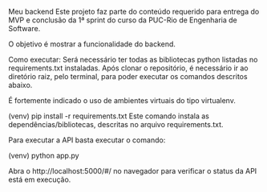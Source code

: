 Meu backend
Este projeto faz parte do conteúdo requerido para entrega do MVP e conclusão da 1ª sprint do curso da PUC-Rio de Engenharia de Software.

O objetivo é mostrar a funcionalidade do backend.

Como executar:
Será necessário ter todas as bibliotecas python listadas no requirements.txt instaladas. Após clonar o repositório, é necessário ir ao diretório raiz, pelo terminal, para poder executar os comandos descritos abaixo.

É fortemente indicado o uso de ambientes virtuais do tipo virtualenv.

(venv) pip install -r requirements.txt
Este comando instala as dependências/bibliotecas, descritas no arquivo requirements.txt.

Para executar a API basta executar o comando:

(venv) python app.py

Abra o http://localhost:5000/#/ no navegador para verificar o status da API está em execução.
